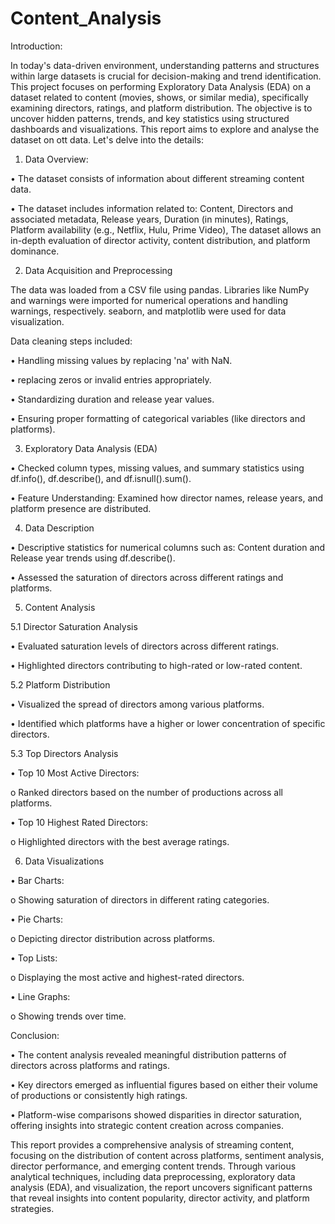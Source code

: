 # Content_Analysis

Introduction:

In today's data-driven environment, understanding patterns and structures within large datasets is crucial for decision-making and trend identification.
This project focuses on performing Exploratory Data Analysis (EDA) on a dataset related to content (movies, shows, or similar media), specifically examining directors, ratings, and platform distribution.
The objective is to uncover hidden patterns, trends, and key statistics using structured dashboards and visualizations.
This report aims to explore and analyse the dataset on ott data. Let's delve into the details:

1. Data Overview:
   
•	The dataset consists of information about different streaming content data.

•	The dataset includes information related to: Content, Directors and associated metadata, Release years, Duration (in minutes), Ratings, Platform availability (e.g., Netflix, Hulu, Prime Video), The dataset allows an in-depth evaluation of director activity, content distribution, and platform dominance.


2. Data Acquisition and Preprocessing
   
The data was loaded from a CSV file using pandas. Libraries like NumPy and warnings were imported for numerical operations and handling warnings, respectively. seaborn, and matplotlib were used for data visualization.

Data cleaning steps included:

•	Handling missing values by replacing 'na' with NaN.

•	replacing zeros or invalid entries appropriately.

•	Standardizing duration and release year values.

•	Ensuring proper formatting of categorical variables (like directors and platforms).


3. Exploratory Data Analysis (EDA)
   
•	Checked column types, missing values, and summary statistics using df.info(), df.describe(), and df.isnull().sum().

•	Feature Understanding: Examined how director names, release years, and platform presence are distributed.


4. Data Description
   
•	Descriptive statistics for numerical columns such as: Content duration and Release year trends using df.describe().

•	Assessed the saturation of directors across different ratings and platforms.


5. Content Analysis
   
5.1 Director Saturation Analysis

•	Evaluated saturation levels of directors across different ratings.

•	Highlighted directors contributing to high-rated or low-rated content.

5.2 Platform Distribution

•	Visualized the spread of directors among various platforms.

•	Identified which platforms have a higher or lower concentration of specific directors.

5.3 Top Directors Analysis

•	Top 10 Most Active Directors:

o	Ranked directors based on the number of productions across all platforms.

•	Top 10 Highest Rated Directors:

o	Highlighted directors with the best average ratings.


6. Data Visualizations
   
•	Bar Charts:

o	Showing saturation of directors in different rating categories.

•	Pie Charts:

o	Depicting director distribution across platforms.

•	Top Lists:

o	Displaying the most active and highest-rated directors.

•	Line Graphs:

o	Showing trends over time.



Conclusion:

•	The content analysis revealed meaningful distribution patterns of directors across platforms and ratings.

•	 Key directors emerged as influential figures based on either their volume of productions or consistently high ratings.

•	Platform-wise comparisons showed disparities in director saturation, offering insights into strategic content creation across companies.

This report provides a comprehensive analysis of streaming content, focusing on the distribution of content across platforms, sentiment analysis, director performance, and emerging content trends. Through various analytical techniques, including data preprocessing, exploratory data analysis (EDA), and visualization, the report uncovers significant patterns that reveal insights into content popularity, director activity, and platform strategies.
